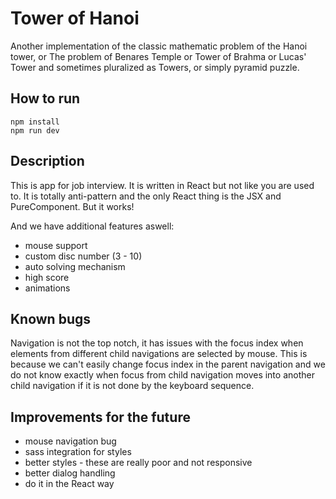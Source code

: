 # Tower of Hanoi
Another implementation of the classic mathematic problem of the Hanoi tower,
or The problem of Benares Temple or Tower of Brahma or Lucas' Tower and sometimes
pluralized as Towers, or simply pyramid puzzle.

## How to run
```
npm install
npm run dev
```

## Description
This is app for job interview. It is written in React but not like you are used to.
It is totally anti-pattern and the only React thing is the JSX and PureComponent. But it works!

And we have additional features aswell:
- mouse support
- custom disc number (3 - 10)
- auto solving mechanism
- high score
- animations

## Known bugs
Navigation is not the top notch, it has issues with the focus index when elements
from different child navigations are selected by mouse. This is because we can't easily
change focus index in the parent navigation and we do not know exactly when focus
from child navigation moves into another child navigation if it is not done by the keyboard
sequence.

## Improvements for the future
- mouse navigation bug
- sass integration for styles
- better styles - these are really poor and not responsive
- better dialog handling
- do it in the React way
